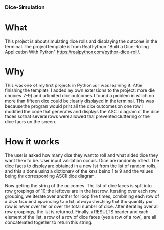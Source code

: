 ### Dice-Simulation
# What
This project is about simulating dice rolls and displaying the outcome in the terminal. The project template is from Real Python "Build a Dice-Rolling Application With Python" https://realpython.com/python-dice-roll/. 

# Why
This was one of my first projects in Python as I was learning it. After finishing the template, I added my own extensions to the project: more die choices (7-9) and unlimited dice outcomes. I found a problem in which no more than fifteen dice could be clearly displayed in the terminal. This was because the program would print all the dice outcomes on one row. I modified the code that generates and displays the ASCII diagram of the dice faces so that several rows were allowed that prevented cluttering of the dice faces on the screen.

# How it works
The user is asked how many dice they want to roll and what sided dice they want them to be. User input validation occurs. Dice are randomly rolled. The dice faces to display are obtained in a new list from the list of random rolls, and this is done using a dictionary of the keys being 1 to 9 and the values being the corresponding ASCII dice diagram.

Now getting the string of the outcomes. 
The list of dice faces is split into row groupings of 10; the leftover are in the last row. Iterating over each row grouping, we iterate over another for loop five times, combining each row of a dice face and appending to a list, always checking that the quantity per row is never over ten or over the total number of dice. After iterating over all row groupings, the list is returned.
Finally, a RESULTS header and each element of the list, a row of a row of dice faces (yes a row of a row), are all concatenated together to return this string.
